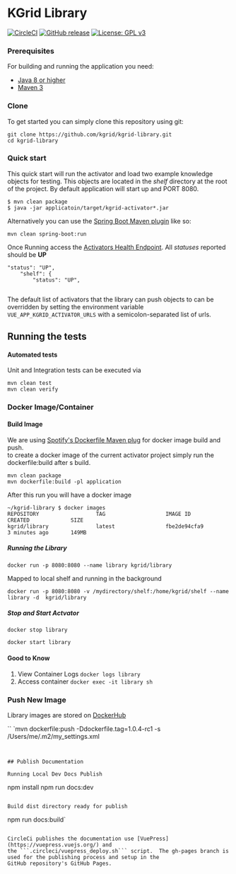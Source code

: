 # KGrid Library
[![CircleCI](https://circleci.com/gh/kgrid/kgrid-library.svg?style=svg)](https://circleci.com/gh/kgrid/kgrid-library)
[![GitHub release](https://img.shields.io/github/release/kgrid/kgrid-library.svg)](https://github.com/kgrid/kgrid-library/releases/)
[![License: GPL v3](https://img.shields.io/badge/License-GPLv3-blue.svg)](https://www.gnu.org/licenses/gpl-3.0)

### Prerequisites
For building and running the application you need:

- [Java 8 or higher](https://www.oracle.com/java/)
- [Maven 3](https://maven.apache.org)

### Clone
To get started you can simply clone this repository using git:
```
git clone https://github.com/kgrid/kgrid-library.git
cd kgrid-library
```

### Quick start
This quick start will run the activator and load two example knowledge objects for testing.  This objects are located
in the _shelf_ directory at the root of the project. By default application will start up and PORT 8080.
```
$ mvn clean package
$ java -jar applicatoin/target/kgrid-activator*.jar
```

Alternatively you can use the [Spring Boot Maven plugin](https://docs.spring.io/spring-boot/docs/current/reference/html/build-tool-plugins-maven-plugin.html) like so:

```
mvn clean spring-boot:run
```

Once Running access the [Activators Health Endpoint](http://localhost:8080/health).  All _statuses_ reported should be **UP**

```$xslt
"status": "UP",
    "shelf": {
        "status": "UP",
  
```

The default list of activators that the library can push objects to can be overridden by setting the environment variable `VUE_APP_KGRID_ACTIVATOR_URLS` with a semicolon-separated list of urls.

## Running the tests

#### Automated tests 
Unit and Integration tests can be executed via
```
mvn clean test
mvn clean verify
```

### Docker Image/Container


#### Build Image
We are using [Spotify's Dockerfile Maven plug](https://github.com/spotify/dockerfile-maven) for docker image build and push.  
to create a docker image of the current activator project simply run the dockerfile:build after s build.  

```
mvn clean package
mvn dockerfile:build -pl application
```

After this run you will have a docker image 
```
~/kgrid-library $ docker images
REPOSITORY                  TAG                   IMAGE ID            CREATED             SIZE
kgrid/library               latest                fbe2de94cfa9        3 minutes ago       149MB

```
##### Running the Library 

```
docker run -p 8080:8080 --name library kgrid/library
```

Mapped to local shelf and running in the background

```
docker run -p 8080:8080 -v /mydirectory/shelf:/home/kgrid/shelf --name library -d  kgrid/library 
```

##### Stop and Start Actvator

```
docker stop library
```

```
docker start library
```


#### Good to Know

1. View Container Logs  ```docker logs library```
1. Access container ```docker exec -it library sh```

### Push New Image

Library images are stored on [DockerHub](https://cloud.docker.com/u/kgrid/repository/docker/kgrid/library) 

``
`mvn dockerfile:push -Ddockerfile.tag=1.0.4-rc1 -s /Users/me/.m2/my_settings.xml 
```


## Publish Documentation

Running Local Dev Docs Publish
```
npm install
npm run docs:dev
```

Build dist directory ready for publish

```
npm run docs:build`
```

CircleCi publishes the documentation use [VuePress](https://vuepress.vuejs.org/) and 
the ```.circleci/vuepress_deploy.sh``` script.  The gh-pages branch is used for the publishing process and setup in the
GitHub repository's GitHub Pages.
